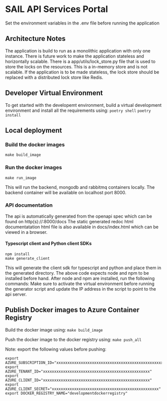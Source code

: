 # SAIL API Services Portal
Set the environment variables in the .env file before running the application

## Architecture Notes
The application is build to run as a monolithic application with only one instance.
There is future work to make the application stateless and horizontally scalable.
There is a app/utils/lock_store.py file that is used to store the locks on the resources. This is a in-memory store and is not scalable.
If the application is to be made stateless, the lock store should be replaced with a distributed lock store like Redis.

## Developer Virtual Environment
To get started with the developemt environment, build a virtual development environment and install all the requirements using:
`poetry shell`
`poetry install`

## Local deployment

### Build the docker images

```
make build_image
```

### Run the docker images

```
make run_image
```
This will run the backend, mongodb and rabbitmq containers locally. The backend container will be available on localhost port 8000.


### API documentation
The api is automatically generated from the openapi spec which can be found on http(s)://<hostname>:8000/docs
The static generated redoc html documentatation html file is also available in docs/index.html which can be viewed in a browser.

#### Typescript client and Python client SDKs
```
npm install
make generate_client
```
This will generate the client sdk for typescript and python and place them in the generated directory.
The above code expects node and npm to be installed before hand. After node and npm are installed, run the following commands:
Make sure to activate the virtual environment before running the generator script and update the IP address in the script to point to the api server.

## Publish Docker images to Azure Container Registry
Build the docker image using:
`make build_image`

Push the docker image to the docker registry using:
`make push_all`

Note: export the following values before pushing:
```
export AZURE_SUBSCRIPTION_ID="xxxxxxxxxxxxxxxxxxxxxxxxxxxxxxxxxxxxxxxxxxxxxxxx"
export AZURE_TENANT_ID="xxxxxxxxxxxxxxxxxxxxxxxxxxxxxxxxxxxxxxxxxxxxxxxx"
export AZURE_CLIENT_ID="xxxxxxxxxxxxxxxxxxxxxxxxxxxxxxxxxxxxxxxxxxxxxxxx"
export AZURE_CLIENT_SECRET="xxxxxxxxxxxxxxxxxxxxxxxxxxxxxxxxxxxxxxxxxxxxxxxx"
export DOCKER_REGISTRY_NAME="developmentdockerregistry"
```

